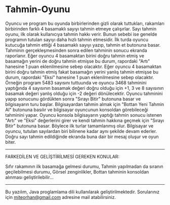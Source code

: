 # Tahmin-Oyunu
Oyuncu ve program bu oyunda birbirlerinden gizli olarak tuttukları, rakamları birbirinden farklı 4 basamaklı sayıyı tahmin etmeye çalışırlar.
Sayı tahmin oyunu, ilk olarak kullanıcıya tahmin hakkı verir. Bunun sebebi ise genelde programın tutulan sayıyı daha hızlı tahmin etmesidir.
İlk turda oyuncu kutucuğa tahmin ettiği 4 basamaklı sayıyı yazıp, tahmin et butonuna basar. Tahminin gerçekleşmesinden sonra edilen tahminin sonucu ekranda raporlanır.
Eğer oyuncu 4 basamaktan birini doğru tahmin etmiş ve basamağın yerini de doğru tahmin etmişse bu durum, rapordaki "Artı" hanesine 1 puan eklenilmesine sebep olacaktır.
Eğer oyuncu 4 basamaktan birini doğru tahmin etmiş fakat basamağın yerini yanlış tahmin etmişse bu durum, rapordaki "Eksi" hanesine 1 puan eklenilmesine sebep olacaktır.
Örneğin program 5483 sayısını tuttuunda ve oyuncu 3468 tahminini yaptığında 4 sayısının basamak değeri doğru olduğu için +1, 3 ve 8 sayısının basamak değeri yanlış olduğu için -2 değeri dönülecektir.
Oyuncu tahminini yapıp sonucunu gördükten sonra "Sırayı Bitir" butonuna basar ve bilgisayarın turu başlar.
Bilgisayardan tahmin almak için "Bottan Yeni Tahmin Al" butonuna basılır ve bilgisayar oyuncunun konsoldan görebileceği tahminini yapar. 
Oyuncu konsola bilgisayarın yaptığı tahmin sonucu istenen "Artı" ve "Eksi" değerlerini girer ve kendi tahmin hakkına geçmek için "Sırayı Bitir" butonuna basar.
Böylece ilk turlar tamamlanmış olur. Bilgisayar ve oyuncu, tutulan sayılardan biri bilinene kadar aynı şekilde devam ederler. Doğru sayı tahmin edildiğinde ekranda buna dair bir mesaj oluşur ve oyun biter.


------------------------------------------------------------------------------------------------------------------------------------------


FARKEDİLEN VE GELİŞTİRİLMESİ GEREKEN KONULAR:

Sıfır rakamının ilk basamağa gelmesi durumu,
Tahmin yapılmadan da sıranın geçilebilmesi durumu,
Görsel zenginlikler,
Bottan tahminin konsoldan alınması geliştirilebilir...


------------------------------------------------------------------------------------------------------------------------------------------


Bu yazılım, Java proglamlama dili kullanılarak geliştirilmektedir. Sorularınız için miteorhan@gmail.com adresine mail atabilirsiniz.
